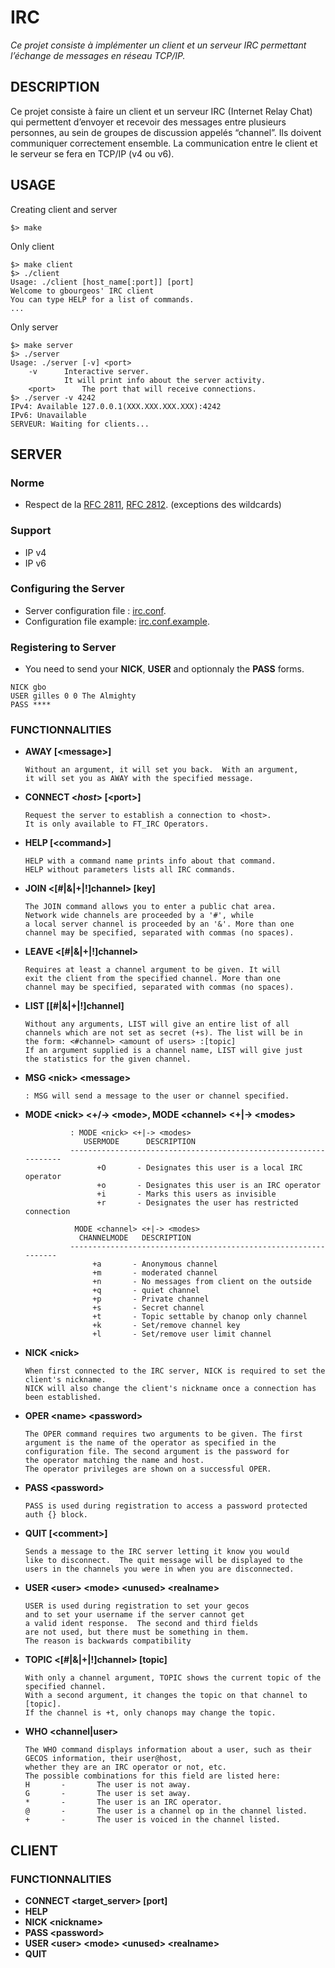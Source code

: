 # IRC
*Ce projet consiste à implémenter un client et un serveur IRC permettant l’échange de messages en réseau TCP/IP.*

## DESCRIPTION
Ce projet consiste à faire un client et un serveur IRC (Internet Relay Chat) qui permettent d’envoyer et recevoir des messages entre plusieurs personnes, au sein de groupes de discussion appelés “channel”. Ils doivent communiquer correctement ensemble.
La communication entre le client et le serveur se fera en TCP/IP (v4 ou v6).

## USAGE
Creating client and server
```
$> make
```
Only client
```
$> make client
$> ./client
Usage: ./client [host_name[:port]] [port]
Welcome to gbourgeos' IRC client
You can type HELP for a list of commands.
...
```
Only server
```
$> make server
$> ./server
Usage: ./server [-v] <port>
	-v		Interactive server.
			It will print info about the server activity.
	<port>		The port that will receive connections.
$> ./server -v 4242
IPv4: Available 127.0.0.1(XXX.XXX.XXX.XXX):4242
IPv6: Unavailable
SERVEUR: Waiting for clients...

```

## SERVER

### Norme
- Respect de la [RFC 2811](https://tools.ietf.org/html/rfc2811), [RFC 2812](https://tools.ietf.org/html/rfc2812).
(exceptions des wildcards)

### Support
- IP v4
- IP v6

### Configuring the Server
- Server configuration file : [irc.conf](https://github.com/gbourgeo/42projects/blob/master/irc/irc.conf).
- Configuration file example: [irc.conf.example](https://github.com/gbourgeo/42projects/blob/master/irc/irc.conf.example).

### Registering to Server
- You need to send your **NICK**, **USER** and optionnaly the **PASS** forms.

```
NICK gbo
USER gilles 0 0 The Almighty
PASS ****
```

### FUNCTIONNALITIES
- **AWAY [\<message\>]**
	```
	Without an argument, it will set you back.  With an argument,
	it will set you as AWAY with the specified message.
	```
- **CONNECT <_host_> [\<port\>]**
	```
	Request the server to establish a connection to <host>.
	It is only available to FT_IRC Operators.
	```
- **HELP [\<command\>]**
	```
	HELP with a command name prints info about that command.
	HELP without parameters lists all IRC commands.
	```
- **JOIN \<[#|&|+|!]channel\> [key]**
	```
	The JOIN command allows you to enter a public chat area.
	Network wide channels are proceeded by a '#', while
	a local server channel is proceeded by an '&'. More than one
	channel may be specified, separated with commas (no spaces).
	```
- **LEAVE \<[#|&|+|!]channel\>**
	```
	Requires at least a channel argument to be given. It will
	exit the client from the specified channel. More than one
	channel may be specified, separated with commas (no spaces).
	```
- **LIST [[#|&|+|!]channel]**
	```
	Without any arguments, LIST will give an entire list of all
	channels which are not set as secret (+s). The list will be in
	the form: <#channel> <amount of users> :[topic]
	If an argument supplied is a channel name, LIST will give just
	the statistics for the given channel.
	```
- **MSG \<nick\> \<message\>**
	```	
	: MSG will send a message to the user or channel specified.
	```
- **MODE \<nick\> \<+/-\> \<mode\>, MODE \<channel\> \<+|-\> \<modes\>**

				: MODE <nick> <+|-> <modes>
				   USERMODE      DESCRIPTION
				-----------------------------------------------------------------
				      +O       - Designates this user is a local IRC operator
				      +o       - Designates this user is an IRC operator
				      +i       - Marks this users as invisible
				      +r       - Designates the user has restricted connection

				 MODE <channel> <+|-> <modes>
				  CHANNELMODE   DESCRIPTION
				----------------------------------------------------------------
				     +a       - Anonymous channel
				     +m       - moderated channel
				     +n       - No messages from client on the outside
				     +q       - quiet channel
				     +p       - Private channel
				     +s       - Secret channel
				     +t       - Topic settable by chanop only channel
				     +k       - Set/remove channel key
				     +l       - Set/remove user limit channel
- **NICK \<nick\>**
	```
	When first connected to the IRC server, NICK is required to set the client's nickname.
	NICK will also change the client's nickname once a connection has been established.
	```
- **OPER \<name\> \<password\>**
	```
	The OPER command requires two arguments to be given. The first
	argument is the name of the operator as specified in the
	configuration file. The second argument is the password for
	the operator matching the name and host.
	The operator privileges are shown on a successful OPER.
	```
- **PASS \<password\>**
	```
	PASS is used during registration to access a password protected auth {} block.
	```
- **QUIT	[\<comment\>]**
	```
	Sends a message to the IRC server letting it know you would
	like to disconnect.  The quit message will be displayed to the
	users in the channels you were in when you are disconnected.
	```
- **USER \<user> \<mode> \<unused> \<realname>**
	```
	USER is used during registration to set your gecos
	and to set your username if the server cannot get
	a valid ident response.  The second and third fields
	are not used, but there must be something in them.
	The reason is backwards compatibility
	```
- **TOPIC \<[#|&|+|!]channel> [topic]**
	```
	With only a channel argument, TOPIC shows the current topic of the specified channel.
	With a second argument, it changes the topic on that channel to [topic].
	If the channel is +t, only chanops may change the topic.
	```
- **WHO \<channel|user>**
	```
	The WHO command displays information about a user, such as their GECOS information, their user@host,
	whether they are an IRC operator or not, etc.
	The possible combinations for this field are listed here:
	H       -       The user is not away.
	G       -       The user is set away.
	*       -       The user is an IRC operator.
	@       -       The user is a channel op in the channel listed.
	+       -       The user is voiced in the channel listed.
	```
## CLIENT

### FUNCTIONNALITIES
- **CONNECT \<target_server> [port]**
- **HELP**
- **NICK \<nickname>**
- **PASS \<password>**
- **USER \<user> \<mode> \<unused> \<realname>**
- **QUIT**
